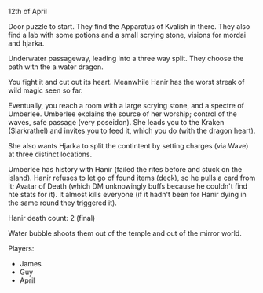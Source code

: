 12th of April

Door puzzle to start. They find the Apparatus of Kvalish in there.
They also find a lab with some potions and a small scrying stone, visions for mordai and hjarka.

Underwater passageway, leading into a three way split.
They choose the path with the a water dragon.

You fight it and cut out its heart. Meanwhile Hanir has the worst streak of wild magic seen so far.

Eventually, you reach a room with a large scrying stone, and a spectre of Umberlee.
Umberlee explains the source of her worship; control of the waves, safe passage (very poseidon).
She leads you to the Kraken (Slarkrathel) and invites you to feed it, which you do (with the dragon heart).

She also wants Hjarka to split the contintent by setting charges (via Wave) at three distinct locations.

Umberlee has history with Hanir (failed the rites before and stuck on the island). Hanir refuses to let go of found items (deck), so he pulls a card from it; Avatar of Death (which DM unknowingly buffs because he couldn't find hte stats for it).
It almost kills everyone (if it hadn't been for Hanir dying in the same round they triggered it).

Hanir death count: 2 (final)

Water bubble shoots them out of the temple and out of the mirror world.

Players:
- James
- Guy
- April